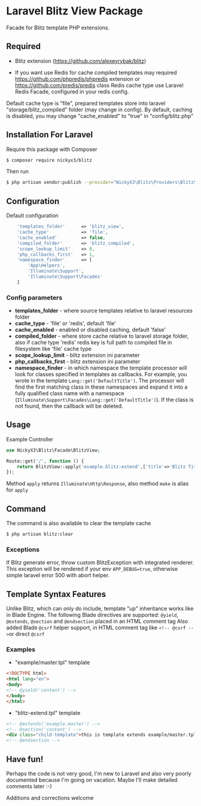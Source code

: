 # Laravel Blitz View Package
Facade for Blitz template PHP extensions.

## Required
- Blitz extension (https://github.com/alexeyrybak/blitz)
  
- If you want use Redis for cache compiled templates may required https://github.com/phpredis/phpredis extension or https://github.com/predis/predis class
  Redis cache type use Laravel Redis Facade, configured in your redis config.

Default cache type is "file", prepared templates store into laravel "storage/blitz_compiled" folder (may change in config).
By default, caching is disabled, you may change "cache_enabled" to "true" in "config/blitz.php" 

## Installation For Laravel
Require this package with Composer
```bash
$ composer require nickyx3/blitz
```
Then run
```bash
$ php artisan vendor:publish --provider="NickyX3\Blitz\Providers\BlitzServiceProvider"
```

## Configuration
Default configuration
```php
    'templates_folder'      => 'blitz_view',
    'cache_type'            => 'file',
    'cache_enabled'         => false,
    'compiled_folder'       => 'blitz_compiled',
    'scope_lookup_limit'    => 8,
    'php_callbacks_first'   => 1,
    'namespace_finder'      => [
        'App\Helpers',
        'Illuminate\Support',
        'Illuminate\Support\Facades'
    ]
```

### Config parameters
- **templates_folder** - where source templates relative to laravel resources folder
- **cache_type** - 'file' or 'redis', default 'file'
- **cache_enabled** - enabled or disabled caching, default 'false'
- **compiled_folder** - where store cache relative to laravel storage folder, also if cache type 'redis' redis key 
  is full path to compiled file in filesystem like 'file' cache type
- **scope_lookup_limit** - blitz extension ini parameter
- **php_callbacks_first** - blitz extension ini parameter
- **namespace_finder** - in which namespace the template processor will look for classes specified in templates as callbacks.
  For example, you wrote in the template ```Lang::get('DefaultTitle')```. The processor will find the first matching class in these 
  namespaces and expand it into a fully qualified class name with a namespace (```Illuminate\Support\Facades\Lang::get('DefaultTitle')```). 
  If the class is not found, then the callback will be deleted.

## Usage
Example Controller
```php
use NickyX3\Blitz\Facade\BlitzView;

Route::get('/', function () {
    return BlitzView::apply('example.blitz-extend',['title'=>'Blitz Title']);
});
```
Method ```apply``` returns ```Illuminate\Http\Response```, also method ```make``` is alias for ```apply```

## Command
The command is also available to clear the template cache
```bash
$ php artisan blitz:clear
```

### Exceptions
If Blitz generate error, throw custom BlitzException with integrated renderer.
This exception will be rendered if your env ```APP_DEBUG=true```, otherwise simple laravel error 500 with abort helper.

## Template Syntax Features
Unlike Blitz, which can only do include, template "up" inheritance works like in Blade Engine. 
The following Blade directives are supported: ```@yield```, ```@extends```, ```@section``` and ```@endsection``` placed in an HTML comment tag
Also added Blade ```@csrf``` helper support, in HTML comment tag like ```<!-- @csrf -->```or direct ```@csrf```

### Examples
- "example/master.tpl" template
```html
<!DOCTYPE html>
<html lang="en">
<body>
<!-- @yield('content') -->
</body>
</html>
``` 
- "blitz-extend.tpl" template
```html
<!-- @extends('example.master') -->
<!-- @section('content') -->
<div class="child-template">this is template extends example/master.tpl</div>
<!-- @endsection -->
```

## Have fun!

Perhaps the code is not very good, I'm new to Laravel and also very poorly documented because I'm going on vacation. Maybe I'll make detailed comments later :-)

Additions and corrections welcome
